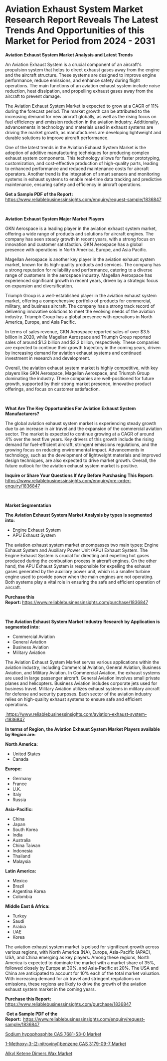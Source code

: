 <p><h1>Aviation Exhaust System Market Research Report Reveals The Latest Trends And Opportunities of this Market for Period from 2024 - 2031</h1></p><p><strong>Aviation Exhaust System Market Analysis and Latest Trends</strong></p>
<p><p>An Aviation Exhaust System is a crucial component of an aircraft's propulsion system that helps to direct exhaust gases away from the engine and the aircraft structure. These systems are designed to improve engine performance, reduce emissions, and enhance safety during flight operations. The main functions of an aviation exhaust system include noise reduction, heat dissipation, and propelling exhaust gases away from the aircraft to prevent damage.</p><p>The Aviation Exhaust System Market is expected to grow at a CAGR of 11% during the forecast period. The market growth can be attributed to the increasing demand for new aircraft globally, as well as the rising focus on fuel efficiency and emission reduction in the aviation industry. Additionally, advancements in technology and materials used in exhaust systems are driving the market growth, as manufacturers are developing lightweight and durable solutions to improve aircraft performance.</p><p>One of the latest trends in the Aviation Exhaust System Market is the adoption of additive manufacturing techniques for producing complex exhaust system components. This technology allows for faster prototyping, customization, and cost-effective production of high-quality parts, leading to enhanced performance and reduced maintenance costs for aircraft operators. Another trend is the integration of smart sensors and monitoring systems in exhaust systems to enable real-time data tracking and predictive maintenance, ensuring safety and efficiency in aircraft operations.</p></p>
<p><strong>Get a Sample PDF of the Report:&nbsp;</strong> <a href="https://www.reliablebusinessinsights.com/enquiry/request-sample/1836847">https://www.reliablebusinessinsights.com/enquiry/request-sample/1836847</a></p>
<p>&nbsp;</p>
<p><strong>Aviation Exhaust System Major Market Players</strong></p>
<p><p>GKN Aerospace is a leading player in the aviation exhaust system market, offering a wide range of products and solutions for aircraft engines. The company has seen steady growth in recent years, with a strong focus on innovation and customer satisfaction. GKN Aerospace has a global presence with operations in North America, Europe, and Asia Pacific.</p><p>Magellan Aerospace is another key player in the aviation exhaust system market, known for its high-quality products and services. The company has a strong reputation for reliability and performance, catering to a diverse range of customers in the aerospace industry. Magellan Aerospace has experienced significant growth in recent years, driven by a strategic focus on expansion and diversification.</p><p>Triumph Group is a well-established player in the aviation exhaust system market, offering a comprehensive portfolio of products for commercial, military, and business aircraft. The company has a strong track record of delivering innovative solutions to meet the evolving needs of the aviation industry. Triumph Group has a global presence with operations in North America, Europe, and Asia Pacific.</p><p>In terms of sales revenue, GKN Aerospace reported sales of over $3.5 billion in 2020, while Magellan Aerospace and Triumph Group reported sales of around $1.3 billion and $2.2 billion, respectively. These companies are expected to continue their growth trajectory in the coming years, driven by increasing demand for aviation exhaust systems and continued investment in research and development.</p><p>Overall, the aviation exhaust system market is highly competitive, with key players like GKN Aerospace, Magellan Aerospace, and Triumph Group dominating the industry. These companies are well-positioned for future growth, supported by their strong market presence, innovative product offerings, and focus on customer satisfaction.</p></p>
<p>&nbsp;</p>
<p><strong>What Are The Key Opportunities For Aviation Exhaust System Manufacturers?</strong></p>
<p><p>The global aviation exhaust system market is experiencing steady growth due to an increase in air travel and the expansion of the commercial aviation sector. The market is expected to continue growing at a CAGR of around 4% over the next five years. Key drivers of this growth include the rising demand for fuel-efficient aircraft, stringent emissions regulations, and the growing focus on reducing environmental impact. Advancements in technology, such as the development of lightweight materials and improved design techniques, are also expected to drive market growth. Overall, the future outlook for the aviation exhaust system market is positive.</p></p>
<p><strong>Inquire or Share Your Questions If Any Before Purchasing This Report:</strong> <a href="https://www.reliablebusinessinsights.com/enquiry/pre-order-enquiry/1836847">https://www.reliablebusinessinsights.com/enquiry/pre-order-enquiry/1836847</a></p>
<p>&nbsp;</p>
<p><strong>Market Segmentation</strong></p>
<p><strong>The Aviation Exhaust System Market Analysis by types is segmented into:</strong></p>
<p><ul><li>Engine Exhaust System</li><li>APU Exhaust System</li></ul></p>
<p><p>The aviation exhaust system market encompasses two main types: Engine Exhaust System and Auxiliary Power Unit (APU) Exhaust System. The Engine Exhaust System is crucial for directing and expelling hot gases produced during the combustion process in aircraft engines. On the other hand, the APU Exhaust System is responsible for expelling the exhaust gases generated by the auxiliary power unit, which is a smaller turbine engine used to provide power when the main engines are not operating. Both systems play a vital role in ensuring the safe and efficient operation of aircraft.</p></p>
<p><strong>Purchase this Report:&nbsp;</strong><a href="https://www.reliablebusinessinsights.com/purchase/1836847">https://www.reliablebusinessinsights.com/purchase/1836847</a></p>
<p>&nbsp;</p>
<p><strong>The Aviation Exhaust System Market Industry Research by Application is segmented into:</strong></p>
<p><ul><li>Commercial Aviation</li><li>General Aviation</li><li>Business Aviation</li><li>Military Aviation</li></ul></p>
<p><p>The Aviation Exhaust System Market serves various applications within the aviation industry, including Commercial Aviation, General Aviation, Business Aviation, and Military Aviation. In Commercial Aviation, the exhaust systems are used in large passenger aircraft. General Aviation involves small private planes and helicopters. Business Aviation includes corporate jets used for business travel. Military Aviation utilizes exhaust systems in military aircraft for defense and security purposes. Each sector of the aviation industry relies on high-quality exhaust systems to ensure safe and efficient operations.</p></p>
<p><a href="https://www.reliablebusinessinsights.com/aviation-exhaust-system-r1836847">&nbsp;https://www.reliablebusinessinsights.com/aviation-exhaust-system-r1836847</a></p>
<p><strong>In terms of Region, the Aviation Exhaust System Market Players available by Region are:</strong></p>
<p>
    <p> <strong> North America: </strong>
        <ul>
            <li>United States</li>
            <li>Canada</li>
        </ul>
        </p> 
    <p> <strong> Europe: </strong>
        <ul>
            <li>Germany</li>
            <li>France</li>
            <li>U.K.</li>
            <li>Italy</li>
            <li>Russia</li>
        </ul>
        </p> 
    <p> <strong> Asia-Pacific: </strong>
        <ul>
            <li>China</li>
            <li>Japan</li>
            <li>South Korea</li>
            <li>India</li>
            <li>Australia</li>
            <li>China Taiwan</li>
            <li>Indonesia</li>
            <li>Thailand</li>
            <li>Malaysia</li>
        </ul>
        </p> 
    <p> <strong> Latin America: </strong>
        <ul>
            <li>Mexico</li>
            <li>Brazil</li>
            <li>Argentina Korea</li>
            <li>Colombia</li>
        </ul>
        </p> 
    <p> <strong> Middle East & Africa: </strong>
        <ul>
            <li>Turkey</li>
            <li>Saudi</li>
            <li>Arabia</li>
            <li>UAE</li>
            <li>Korea</li>
        </ul>
    </p>
    </p>
<p><p>The aviation exhaust system market is poised for significant growth across various regions, with North America (NA), Europe, Asia-Pacific (APAC), USA, and China emerging as key players. Among these regions, North America is expected to dominate the market with a market share of 35%, followed closely by Europe at 30%, and Asia-Pacific at 20%. The USA and China are anticipated to account for 10% each of the total market valuation. With increasing demand for air travel and stringent regulations on emissions, these regions are likely to drive the growth of the aviation exhaust system market in the coming years.</p></p>
<p><strong>Purchase this Report: </strong><a href="https://www.reliablebusinessinsights.com/purchase/1836847">https://www.reliablebusinessinsights.com/purchase/1836847</a></p>
<p>&nbsp;<strong>Get a Sample PDF of the Report:&nbsp;&nbsp;</strong><a href="https://www.reliablebusinessinsights.com/enquiry/request-sample/1836847">https://www.reliablebusinessinsights.com/enquiry/request-sample/1836847</a></p>
<p><strong></strong></p>
<p><p><a href="https://github.com/staberhelen84/Market-Research-Report-List-1/blob/main/sodium-hypophosphite-cas-7681-53-0-market.md">Sodium hypophosphite CAS 7681-53-0 Market</a></p><p><a href="https://github.com/ValentineMike02/Market-Research-Report-List-1/blob/main/1-methoxy-3-2-nitrovinylbenzene-cas-3179-09-7-market.md">1-Methoxy-3-(2-nitrovinyl)benzene CAS 3179-09-7 Market</a></p><p><a href="https://github.com/JosephMorgnlvXXff/Market-Research-Report-List-1/blob/main/alkyl-ketene-dimers-wax-market.md">Alkyl Ketene Dimers Wax Market</a></p></p>